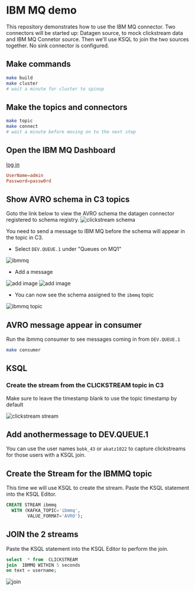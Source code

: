 # IBM MQ demo

This repository demonstrates how to use the IBM MQ connector. Two connectors will be started up: Datagen source, to mock clickstream data and IBM MQ Connetor source. Then we'll use KSQL to join the two sources together. No sink connector is configured.

## Make commands

```bash
make build
make cluster
# wait a minute for cluster to spinup
```

## Make the topics and connectors

```bash
make topic
make connect
# wait a minute before moving on to the next step
```

## Open the IBM MQ Dashboard

[log in](https://localhost:9443/ibmmq/console/login.html)

```conf
UserName=admin
Password=passw0rd
```

## Show AVRO schema in C3 topics

Goto the link below to view the AVRO schema the datagen connector registered to schema registry.
![clickstream schema](images/clickstream-schema.png)

You need to send a message to IBM MQ before the schema will appear in the topic in C3.

- Select `DEV.QUEUE.1` under "Queues on MQ1"

![ibmmq](images/ibmmq-queues.png)

- Add a message

![add image](images/addmessage.png)
![add image](images/addmessage2.png)

- You can now see the schema assigned to the `ibmmq` topic

![ibmmq topic](images/ibmmq-schema.png)

## AVRO message appear in consumer

Run the ibmmq consumer to see messages coming in from `DEV.QUEUE.1`

```bash
make consumer
```

## KSQL

### Create the stream from the CLICKSTREAM topic in C3

Make sure to leave the timestamp blank to use the topic timestamp by default

![clickstream stream](images/create-clickstream-stream.png)

## Add anothermessage to DEV.QUEUE.1

You can use the user names `bobk_43` or `akatz1022` to capture clickstreams for those users with a KSQL join.

## Create the Stream for the IBMMQ topic

This time we will use KSQL to create the stream. Paste the KSQL statement into the KSQL Editor.

```sql
CREATE STREAM ibmmq
  WITH (KAFKA_TOPIC='ibmmq',
        VALUE_FORMAT='AVRO');
```

## JOIN the 2 streams

Paste the KSQL statement into the KSQL Editor to perform the join.

```sql
select  * from  CLICKSTREAM
join  IBMMQ WITHIN 5 seconds
on text = username;
```

![join](images/join.png)
